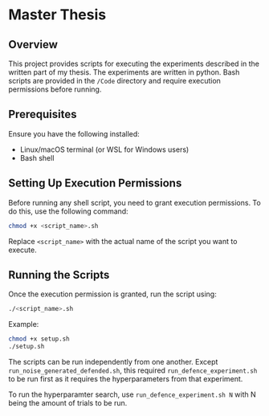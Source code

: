 # Master Thesis

## Overview

This project provides scripts for executing the experiments described in the written part of my thesis. The experiments are written in python. Bash scripts are provided in the `/Code` directory and require execution permissions before running.

## Prerequisites

Ensure you have the following installed:

- Linux/macOS terminal (or WSL for Windows users)
- Bash shell

## Setting Up Execution Permissions

Before running any shell script, you need to grant execution permissions. To do this, use the following command:

```bash
chmod +x <script_name>.sh
```

Replace `<script_name>` with the actual name of the script you want to execute.

## Running the Scripts

Once the execution permission is granted, run the script using:

```bash
./<script_name>.sh
```

Example:

```bash
chmod +x setup.sh
./setup.sh
```

The scripts can be run independently from one another. Except `run_noise_generated_defended.sh`, this required `run_defence_experiment.sh` to be run first as it requires the hyperparameters from that experiment.

To run the hyperparamter search, use `run_defence_experiment.sh N` with N being the amount of trials to be run.